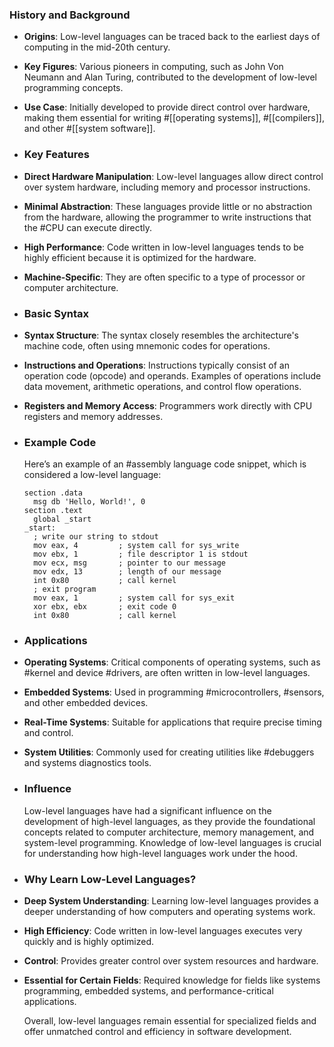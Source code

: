 ### **History and Background**
- **Origins**: Low-level languages can be traced back to the earliest days of computing in the mid-20th century.
- **Key Figures**: Various pioneers in computing, such as John Von Neumann and Alan Turing, contributed to the development of low-level programming concepts.
- **Use Case**: Initially developed to provide direct control over hardware, making them essential for writing #[[operating systems]], #[[compilers]], and other #[[system software]].
- ### **Key Features**
- **Direct Hardware Manipulation**: Low-level languages allow direct control over system hardware, including memory and processor instructions.
- **Minimal Abstraction**: These languages provide little or no abstraction from the hardware, allowing the programmer to write instructions that the #CPU can execute directly.
- **High Performance**: Code written in low-level languages tends to be highly efficient because it is optimized for the hardware.
- **Machine-Specific**: They are often specific to a type of processor or computer architecture.
- ### **Basic Syntax**
- **Syntax Structure**: The syntax closely resembles the architecture's machine code, often using mnemonic codes for operations.
- **Instructions and Operations**: Instructions typically consist of an operation code (opcode) and operands. Examples of operations include data movement, arithmetic operations, and control flow operations.
- **Registers and Memory Access**: Programmers work directly with CPU registers and memory addresses.
- ### **Example Code**
  
  Here’s an example of an #assembly language code snippet, which is considered a low-level language:
  
  ```assembly
  section .data
    msg db 'Hello, World!', 0
  section .text
    global _start
  _start:
    ; write our string to stdout
    mov eax, 4         ; system call for sys_write
    mov ebx, 1         ; file descriptor 1 is stdout
    mov ecx, msg       ; pointer to our message
    mov edx, 13        ; length of our message
    int 0x80           ; call kernel
    ; exit program
    mov eax, 1         ; system call for sys_exit
    xor ebx, ebx       ; exit code 0
    int 0x80           ; call kernel
  ```
- ### **Applications**
- **Operating Systems**: Critical components of operating systems, such as #kernel and device #drivers, are often written in low-level languages.
- **Embedded Systems**: Used in programming #microcontrollers, #sensors, and other embedded devices.
- **Real-Time Systems**: Suitable for applications that require precise timing and control.
- **System Utilities**: Commonly used for creating utilities like #debuggers and systems diagnostics tools.
- ### **Influence**
  
  Low-level languages have had a significant influence on the development of high-level languages, as they provide the foundational concepts related to computer architecture, memory management, and system-level programming. Knowledge of low-level languages is crucial for understanding how high-level languages work under the hood.
- ### **Why Learn Low-Level Languages?**
- **Deep System Understanding**: Learning low-level languages provides a deeper understanding of how computers and operating systems work.
- **High Efficiency**: Code written in low-level languages executes very quickly and is highly optimized.
- **Control**: Provides greater control over system resources and hardware.
- **Essential for Certain Fields**: Required knowledge for fields like systems programming, embedded systems, and performance-critical applications.
  
  Overall, low-level languages remain essential for specialized fields and offer unmatched control and efficiency in software development.